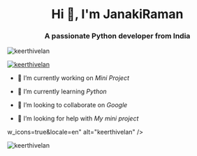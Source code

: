 <h1 align="center">Hi 👋, I'm JanakiRaman</h1>
<h3 align="center">A passionate Python developer from India</h3>

<p align="left"> <img src="https://komarev.com/ghpvc/?username=keerthivelan&label=Profile%20views&color=0e75b6&style=flat" alt="keerthivelan" /> </p>

<p align="left"> <a href="https://github.com/ryo-ma/github-profile-trophy"><img src="https://github-profile-trophy.vercel.app/?username=keerthivelan" alt="keerthivelan" /></a> </p>

- 🔭 I’m currently working on *Mini Project*

- 🌱 I’m currently learning *Python*

- 👯 I’m looking to collaborate on *Google*

- 🤝 I’m looking for help with *My mini project*

w_icons=true&locale=en" alt="keerthivelan" /></p>

<p><img align="center" src="https://github-readme-streak-stats.herokuapp.com/?user=keerthivelan&" alt="keerthivelan" /></p>
